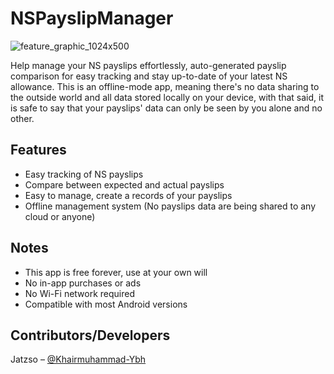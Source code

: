 # NSPayslipManager
![feature_graphic_1024x500](https://user-images.githubusercontent.com/39018414/86212414-906b3180-bbaa-11ea-90d0-ccb805f9efa1.jpg)

Help manage your NS payslips effortlessly, auto-generated payslip comparison for easy tracking and stay up-to-date of your latest NS allowance. This is an offline-mode app, meaning there's no data sharing to the outside world and all data stored locally on your device, with that said, it is safe to say that your payslips' data can only be seen by you alone and no other.

## Features
  * Easy tracking of NS payslips
  * Compare between expected and actual payslips
  * Easy to manage, create a records of your payslips
  * Offline management system (No payslips data are being shared to any cloud or anyone)

## Notes
  * This app is free forever, use at your own will
  * No in-app purchases or ads
  * No Wi-Fi network required 
  * Compatible with most Android versions

## Contributors/Developers
Jatzso – [@Khairmuhammad-Ybh](https://github.com/khairmuhammad-ybh)